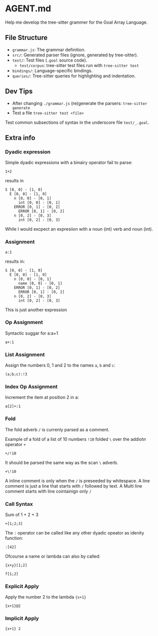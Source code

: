 # AGENT.md
Help me develop the tree-sitter grammer for the Goal Array Language.

## File Structure

- `grammar.js`: The grammar definition.
- `src/`: Generated parser files (ignore, generated by tree-sitter).
- `test/`: Test files (`.goal` source code).
  - `test/corpus`: tree-sitter test files run with `tree-sitter test`
- `bindings/`: Language-specific bindings.
- `queries/`: Tree-sitter queries for highlighting and indentation.

## Dev Tips

- After changing `./grammar.js` (re)generate the parsers: `tree-sitter generate`
- Test a file `tree-sitter test <file>`

Test common subsections of syntax in the underscore file `test/_.goal`.

## Extra info

### Dyadic expression
Simple dyadic expressions with a binairy operator fail to parse:

```
1+2
```

results in
```
S [0, 0] - [1, 0]
  E [0, 0] - [1, 0]
    n [0, 0] - [0, 1]
      int [0, 0] - [0, 1]
    ERROR [0, 1] - [0, 2]
      ERROR [0, 1] - [0, 2]
    n [0, 2] - [0, 3]
      int [0, 2] - [0, 3]
```

While I would excpect an expresiion with a noun (int) verb and noun (int).

### Assignment

```
a:1
```

results in:

```
S [0, 0] - [1, 0]
  E [0, 0] - [1, 0]
    n [0, 0] - [0, 1]
      name [0, 0] - [0, 1]
    ERROR [0, 1] - [0, 2]
      ERROR [0, 1] - [0, 2]
    n [0, 2] - [0, 3]
      int [0, 2] - [0, 3]
```

This is just another expression

### Op Assignment

Syntactic suggar for a:a+1

```
a+:1
```

### List Assignment

Assign the numbers 0, 1 and 2 to the names `a`, `b` and `c`:
```
(a;b;c):!3
```

### Index Op Assignment

Increment the item at position 2 in a:

```
a[2]+:1
```

### Fold

The fold adverb `/` is currenly parsed as a comment.

Example of a fold of a list of 10 numbers `!10` folded `\` over the addiotn operator `+`

```
+/!10
```

It should be parsed the same way as the scan `\` adverb.

```
+\!10
```

A inline comment is only when the `/` is preseeded by whitespace.
A line comment is just a line that starts with `/` followed by text.
A Multi line comment starts with line cointainign only `/`

### Call Syntax

Sum of 1 + 2 + 3
```
+[1;2;3]
```

The `:` operator can be called like any other dyadic opeator as idenity function:
```
:[42]
```

Ofcourse a name or lambda can also by called:

```
{x+y}[1;2]
```

```
f[1;2]
```

### Explicit Apply

Apply the number 2 to the lambda `{x+1}`

```
{x+1}@2
```

### Implicit Apply

```
{x+1} 2
```
